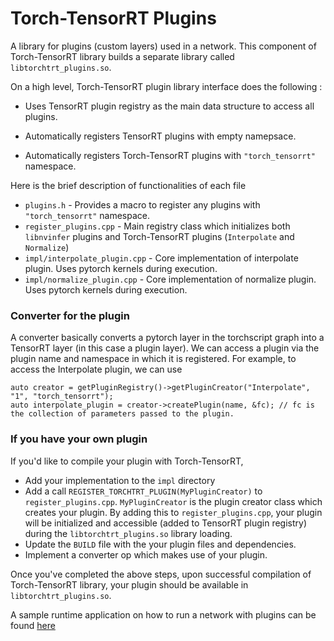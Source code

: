 # Torch-TensorRT Plugins

A library for plugins (custom layers) used in a network. This component of Torch-TensorRT library builds a separate library called `libtorchtrt_plugins.so`.

On a high level, Torch-TensorRT plugin library interface does the following :

- Uses TensorRT plugin registry as the main data structure to access all plugins.

- Automatically registers TensorRT plugins with empty namepsace.

- Automatically registers Torch-TensorRT plugins with `"torch_tensorrt"` namespace.

Here is the brief description of functionalities of each file

- `plugins.h` - Provides a macro to register any plugins with `"torch_tensorrt"`  namespace.
- `register_plugins.cpp` - Main registry class which initializes both `libnvinfer` plugins and Torch-TensorRT plugins (`Interpolate` and `Normalize`)
- `impl/interpolate_plugin.cpp` - Core implementation of interpolate plugin. Uses pytorch kernels during execution.
- `impl/normalize_plugin.cpp` - Core implementation of normalize plugin. Uses pytorch kernels during execution.

### Converter for the plugin
A converter basically converts a pytorch layer in the torchscript graph into a TensorRT layer (in this case a plugin layer).
We can access a plugin via the plugin name and namespace in which it is registered.
For example, to access the Interpolate plugin, we can use
```
auto creator = getPluginRegistry()->getPluginCreator("Interpolate", "1", "torch_tensorrt");
auto interpolate_plugin = creator->createPlugin(name, &fc); // fc is the collection of parameters passed to the plugin.
```

### If you have your own plugin

If you'd like to compile your plugin with Torch-TensorRT,

- Add your implementation to the `impl` directory
- Add a call `REGISTER_TORCHTRT_PLUGIN(MyPluginCreator)`  to `register_plugins.cpp`. `MyPluginCreator` is the plugin creator class which creates your plugin. By adding this to `register_plugins.cpp`, your plugin will be initialized and accessible (added to TensorRT plugin registry) during the `libtorchtrt_plugins.so` library loading.
- Update the `BUILD` file with the your plugin files and dependencies.
- Implement a converter op which makes use of your plugin.

Once you've completed the above steps, upon successful compilation of Torch-TensorRT library, your plugin should be available in  `libtorchtrt_plugins.so`.

A sample runtime application on how to run a network with plugins can be found <a href="https://github.com/NVIDIA/Torch-TensorRT/tree/master/examples/torchtrt_runtime_example" >here</a>

